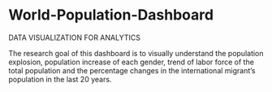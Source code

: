 # World-Population-Dashboard
DATA VISUALIZATION FOR ANALYTICS


The research goal of this dashboard is to visually understand the population explosion, 
population increase of each gender, trend of labor force of the total population 
and the percentage changes in the international migrant’s population in the last 20 years.
